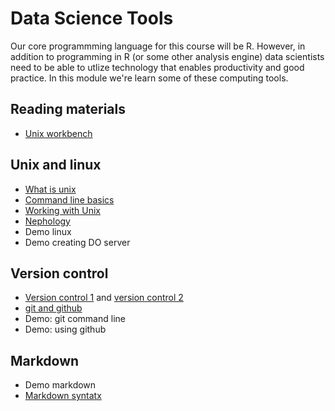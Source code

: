 # Data Science Tools

Our core programmming language for this course will be R. However, in addition to programming in R (or some other analysis engine)
data scientists need to be able to utlize technology that enables productivity and good practice.
In this module we're learn some of these computing tools.

## Reading materials
* [Unix workbench](https://leanpub.com/unix)

## Unix and linux
* [What is unix](https://github.com/seankross/the-unix-workbench/blob/master/docs/01-What-is-Unix.md)
* [Command line basics](https://github.com/seankross/the-unix-workbench/blob/master/docs/03-Command-Line-Basics.md)
* [Working with Unix](https://github.com/seankross/the-unix-workbench/blob/master/docs/04-Working-with-Unix.md)
* [Nephology](https://github.com/seankross/the-unix-workbench/blob/master/docs/07-Nephology.md)
* Demo linux
* Demo creating DO server

## Version control

* [Version control 1](https://git-scm.com/book/en/v2/Getting-Started-About-Version-Control) and [version control 2](https://en.wikipedia.org/wiki/Version_control)
* [git and github](https://github.com/seankross/the-unix-workbench/blob/master/docs/06-Git-and-GitHub.md)
* Demo: git command line
* Demo: using github

## Markdown

* Demo markdown
* [Markdown syntatx](https://www.markdownguide.org/basic-syntax/)
